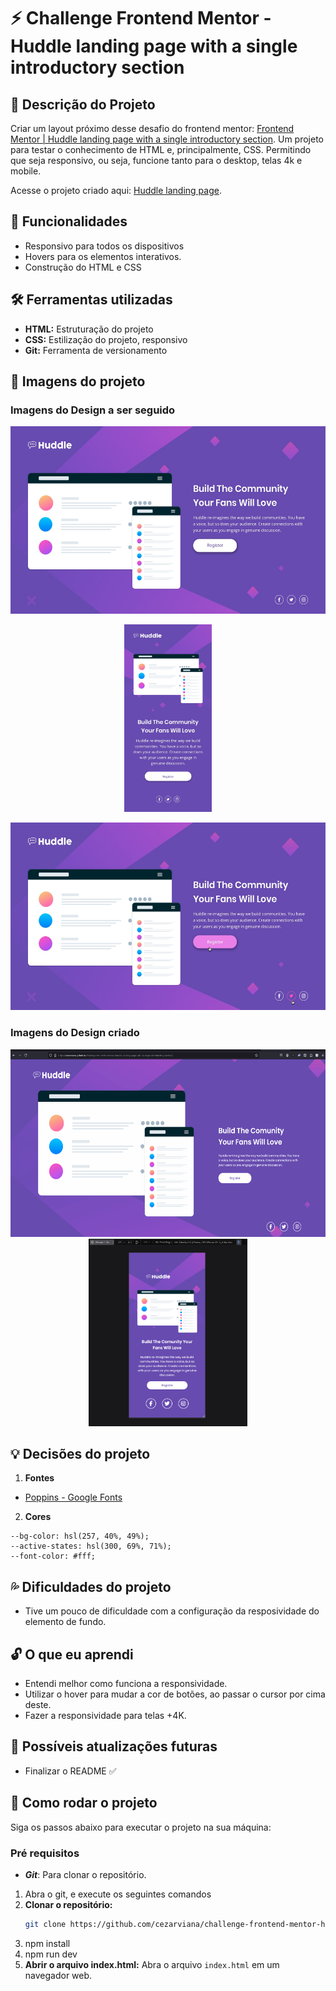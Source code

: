 # ⚡ Challenge Frontend Mentor - Huddle landing page with a single introductory section

## 📝 Descrição do Projeto
Criar um layout próximo desse desafio do frontend mentor: [Frontend Mentor | Huddle landing page with a single introductory section](https://cezarviana.github.io/challenge-frontend-mentor-huddle-landing-page-with-a-single-introductory-section/). 
Um projeto para testar o conhecimento de HTML e, principalmente, CSS. Permitindo que seja responsivo, ou seja, funcione tanto para o desktop, telas 4k e mobile.

Acesse o projeto criado aqui: [Huddle landing page](https://cezarviana.github.io/challenge-frontend-mentor-huddle-landing-page-with-a-single-introductory-section/).


## 🔎 Funcionalidades
- Responsivo para todos os dispositivos
- Hovers para os elementos interativos.
- Construção do HTML e CSS


## 🛠️ Ferramentas utilizadas
- **HTML:** Estruturação do projeto
- **CSS:** Estilização do projeto, responsivo
- **Git:** Ferramenta de versionamento


## 🎨 Imagens do projeto

### Imagens do Design a ser seguido
<div align="center">
<img src="./src/design/desktop-design.jpg" style="height: 300px;"> <br>

<img src="./src/design/mobile-design.jpg" style="height: 300px;"> <br>

<img src="./src/design/active-states.jpg" style="height: 300px;">
</div>


### Imagens do Design criado
<div align="center">

<img src="./src/design/my-active-states.gif"  style="height: 300px; text-align: center;">
<br>

<img src="./src/design/my-design-mobile.png"  style="height: 300px; text-align: center;">
</div>


## 💡 Decisões do projeto
1. **Fontes**
- [Poppins - Google Fonts](https://fonts.google.com/specimen/Poppins)

2. **Cores**
```
--bg-color: hsl(257, 40%, 49%);
--active-states: hsl(300, 69%, 71%);
--font-color: #fff;
```


## 💦 Dificuldades do projeto
- Tive um pouco de dificuldade com a configuração da resposividade do elemento de fundo.


## 🔓 O que eu aprendi
- Entendi melhor como funciona a responsividade.
- Utilizar o hover para mudar a cor de botões, ao passar o cursor por cima deste.
- Fazer a responsividade para telas +4K.


## 💭 Possíveis atualizações futuras
- Finalizar o README ✅


## 🚀 Como rodar o projeto
Siga os passos abaixo para executar o projeto na sua máquina:

### Pré requisitos

- <strong><i>Git</i></strong>: Para clonar o repositório.


1. Abra o git, e execute os seguintes comandos
2. **Clonar o repositório:**
   ```bash
   git clone https://github.com/cezarviana/challenge-frontend-mentor-huddle-landing-page-with-a-single-introductory-section.git
   ```
3. npm install
4. npm run dev
5. **Abrir o arquivo index.html:** Abra o arquivo `index.html` em um navegador web.